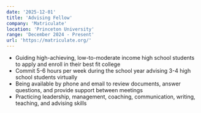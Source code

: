 ```yaml
---
date: '2025-12-01'
title: 'Advising Fellow'
company: 'Matriculate'
location: 'Princeton University'
range: 'December 2024 - Present'
url: 'https://matriculate.org/'
---
```


- Guiding high-achieving, low-to-moderate income high school students to apply and enroll in their best fit college
- Commit 5-6 hours per week during the school year advising 3-4 high school students virtually
- Being available by phone and email to review documents, answer questions, and provide support between meetings
- Practicing leadership, management, coaching, communication, writing, teaching, and advising skills
